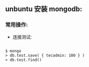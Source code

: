 


## unbuntu 安装 mongodb:


### 常用操作:

- 连接测试:

```

$ mongo
> db.test.save( { tecadmin: 100 } )
> db.test.find()


```


